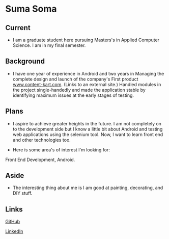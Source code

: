 # Suma Soma
## Current
- I am a graduate student here pursuing Masters's in Applied Computer Science. I am in my final semester.
## Background
- I have one year of experience in Android and two years in Managing the complete design and launch of the company's First product www.content-kart.com.  (Links to an external site.) Handled modules in the project single-handedly and made the application stable by identifying maximum issues at the early stages of testing. 
## Plans
- I aspire to achieve greater heights in the future. I am not completely on to the development side but I know a little bit about Android and testing web applications using the selenium tool. Now, I want to learn front end and other technologies too.

- Here is some area's of interest I'm looking for:

Front End Development, Android.

## Aside
- The interesting thing about me is I am good at painting, decorating, and DIY stuff. 

## Links

[GitHub](https://github.com/sumagits)

[LinkedIn](https://www.linkedin.com/in/suma-soma-170b5580/)
